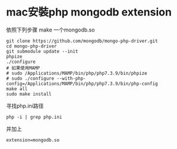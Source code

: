 # mac安裝php mongodb extension

依照下列步骤 make 一个mongodb.so

```shell
git clone https://github.com/mongodb/mongo-php-driver.git
cd mongo-php-driver
git submodule update --init
phpize
./configure
# 如果使用MAMP
# sudo /Applications/MAMP/bin/php/php7.3.9/bin/phpize
# sudo ./configure --with-php-config=/Applications/MAMP/bin/php/php7.3.9/bin/php-config 
make all
sudo make install
```

寻找php.ini路径

```shell
php -i | grep php.ini
```

并加上

```shell
extension=mongodb.so
```

